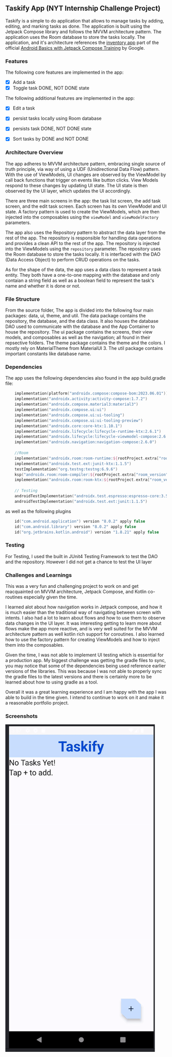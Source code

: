 ## Taskify App (NYT Internship Challenge Project)

Taskify is a simple to do application that allows to manage tasks by adding, editing, and marking tasks as done. The application is built using the Jetpack Compose library and follows the MVVM architecture pattern. 
The application uses the Room database to store the tasks locally. The application, and it's architecture references the [inventory app](https://github.com/google-developer-training/basic-android-kotlin-compose-training-inventory-app/tree/main) part of the official [Android Basics with Jetpack Compose Training](https://developer.android.com/courses/android-basics-compose/course) 
by Google.

### Features 
The following core features are implemented in the app:
- [x] Add a task
- [x] Toggle task DONE, NOT DONE state

The following additional features are implemented in the app:
- [x] Edit a task
- [x] persist tasks locally using Room database
- [x] persists task DONE, NOT DONE state
- [x] Sort tasks by DONE and NOT DONE


### Architecture Overview
The app adheres to MVVM architecture pattern, embracing single source of truth principle, via way of using a UDF (Unidirectional Data Flow) pattern. With the use of ViewModels, UI changes are observed
by the ViewModel by call back functions that trigger on events like button clicks. View Models respond to these changes by updating UI state. The UI state is then observed by the UI layer, which updates the UI accordingly.

There are three main screens in the app: the task list screen, the add task screen, and the edit task screen. Each screen has its own ViewModel and UI state. 
A factory pattern is used to create the ViewModels, which are then injected into the composables using the `viewModel` and `viewModelFactory` parameters.

The app also uses the Repository pattern to abstract the data layer from the rest of the app. The repository is responsible for handling data operations and provides a clean API to the rest of the app.
The repository is injected into the ViewModels using the `repository` parameter. The repository uses the Room database to store the tasks locally. It is interfaced with the DAO (Data Access Object) to perform CRUD operations on the tasks.

As for the shape of the data, the app uses a data class to represent a task entity. They both have a one-to-one mapping with the database and only contaian a string field as well as a boolean 
field to represent the task's name and whether it is done or not.

### File Structure 
From the source folder, The app is divided into the following four main packages: data, ui, theme, and util. 
The data package contains the repository, the database, and the data class. It also houses the database DAO used to communicate with the database and the App Container
to house the repository. The ui package contains the screens, their view models, and composables as well as the navigation; all found in their repsective folders. 
The theme package contains the theme and the colors. I mostly rely on MaterialTheme from MaterialUI 3. The util package contains important constants like database name.

### Dependencies 
The app uses the following dependencies also found in the app build.gradle file:
```kotlin
    implementation(platform("androidx.compose:compose-bom:2023.06.01"))
    implementation("androidx.activity:activity-compose:1.7.2")
    implementation("androidx.compose.material3:material3")
    implementation("androidx.compose.ui:ui")
    implementation("androidx.compose.ui:ui-tooling")
    implementation("androidx.compose.ui:ui-tooling-preview")
    implementation("androidx.core:core-ktx:1.10.1")
    implementation("androidx.lifecycle:lifecycle-runtime-ktx:2.6.1")
    implementation("androidx.lifecycle:lifecycle-viewmodel-compose:2.6.1")
    implementation("androidx.navigation:navigation-compose:2.6.0")

    //Room
    implementation("androidx.room:room-runtime:${rootProject.extra["room_version"]}")
    implementation("androidx.test.ext:junit-ktx:1.1.5")
    testImplementation("org.testng:testng:6.9.6")
    ksp("androidx.room:room-compiler:${rootProject.extra["room_version"]}")
    implementation("androidx.room:room-ktx:${rootProject.extra["room_version"]}")

    // Testing
    androidTestImplementation("androidx.test.espresso:espresso-core:3.5.1")
    androidTestImplementation("androidx.test.ext:junit:1.1.5")
```

as well as the following plugins
```kotlin
    id("com.android.application") version "8.0.2" apply false
    id("com.android.library") version "8.0.2" apply false
    id("org.jetbrains.kotlin.android") version "1.8.21" apply false
```

### Testing
For Testing, I used the built in JUnit4 Testing Framework to test the DAO and the repository. However I did not get a chance to test the UI layer

### Challenges and Learnings
This was a very fun and challenging project to work on and get reacquainted on MVVM architecture, Jetpack Compose, and Kotlin co-routines especially given the time. 

I learned alot about how navigation works in Jetpack compose, and how it is much easier than the traditional way of navigating between screen with intents. 
I also had a lot to learn about flows and how to use them to observe data changes in the UI layer. It was interesting getting to learn more about flows make the app more reactive, and is very well suited 
for the MVVM architecture pattern as well kotlin rich support for coroutines. I also learned how to use the factory pattern for creating ViewModels and how to inject them into the composables.

Given the time, I was not able to implement UI testing which is essential for a production app. My biggest challenge was getting the gradle files to sync,
you may notice that some of the dependencies being used reference earlier versions of the libraries. This was because I was not able to properly sync the gradle files to the latest versions and there is certainly more
to be learned about how to using gradle as a tool. 

Overall it was a great learning experience and I am happy with the app I was able to build in the time given. I intend to continue to work on it and make it a reasonable portfolio project. 

### Screenshots
![taskify.gif](taskify.gif)
